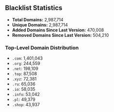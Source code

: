 ## Blacklist Statistics

- **Total Domains:** 2,987,714
- **Unique Domains:** 2,987,714
- **Added Domains Since Last Version:** 470,008
- **Removed Domains Since Last Version:** 504,210

### Top-Level Domain Distribution

-  `.com`: 1,401,043
-  `.org`: 244,559
-  `.net`: 198,109
-  `.top`: 87,508
-  `.xyz`: 72,381
-  `.ru`: 65,036
-  `.io`: 58,035
-  `.info`: 53,042
-  `.pl`: 49,379
-  `.shop`: 43,937
